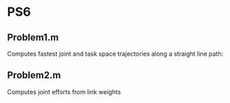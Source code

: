 # PS6

## Problem1.m
Computes fastest joint and task space trajectories along a straight line path:

## Problem2.m
Computes joint efforts from link weights

